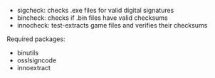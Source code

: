 - sigcheck: checks .exe files for valid digital signatures
- bincheck: checks if .bin files have valid checksums
- innocheck: test-extracts game files and verifies their checksums

Required packages:
- binutils
- osslsigncode
- innoextract
